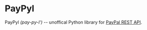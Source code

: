 # PayPyl

PayPyl _(pay-py-l')_ -- unoffical Python library for [PayPal REST API](https://developer.paypal.com/api/rest/).
